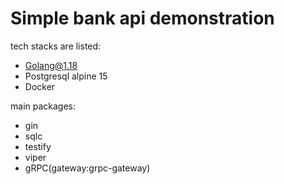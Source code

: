 # Simple bank api demonstration

tech stacks are listed:
* Golang@1.18
* Postgresql alpine 15
* Docker

main packages:
* gin
* sqlc
* testify
* viper
* gRPC(gateway:grpc-gateway)
